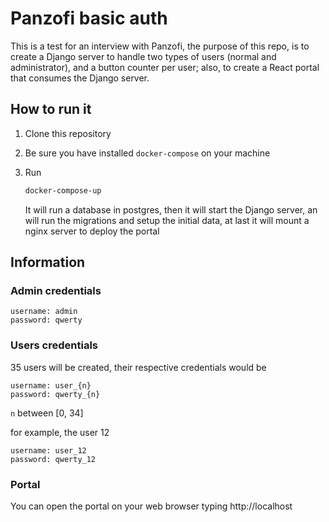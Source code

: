 # Panzofi basic auth

This is a test for an interview with Panzofi, the purpose of this repo, is to create a Django server to handle two types of users (normal and administrator), and a button counter per user; also, to create a React portal that consumes the Django server.

## How to run it

1. Clone this repository

1. Be sure you have installed `docker-compose` on your machine

1. Run
    ```bash
    docker-compose-up
    ```
   
    It will run a database in postgres, then it will start the Django server, an will run the migrations and setup the initial data, at last it will mount a nginx server to deploy the portal

## Information

### Admin credentials

```
username: admin
password: qwerty
```

### Users credentials

35 users will be created, their respective credentials would be

```
username: user_{n}
password: qwerty_{n}
```

`n` between [0, 34]

for example, the user 12

```
username: user_12
password: qwerty_12
```

### Portal

You can open the portal on your web browser typing
http://localhost